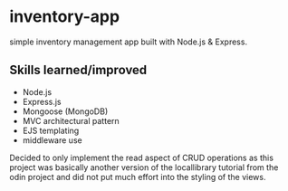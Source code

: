 # inventory-app
simple inventory management app built with Node.js & Express. 

## Skills learned/improved

- Node.js
- Express.js
- Mongoose (MongoDB)
- MVC architectural pattern
- EJS templating
- middleware use

Decided to only implement the read aspect of CRUD operations as this project was basically another version of the locallibrary tutorial from the odin project and did not put much effort into the styling of the views. 

